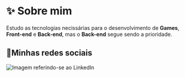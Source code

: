 <h1>&#x2728; Sobre mim</h1>
<p>Estudo as tecnologias necissárias para o desenvolvimento de <strong>Games</strong>, <strong>Front-end</strong> e <strong>Back-end</strong>, mas o <strong>Back-end</strong> segue sendo a prioridade.</p>
<h2>&#x1F4F1;Minhas redes sociais</h2>
<a><img src="" alt="Imagem referindo-se ao LinkedIn"></a>
